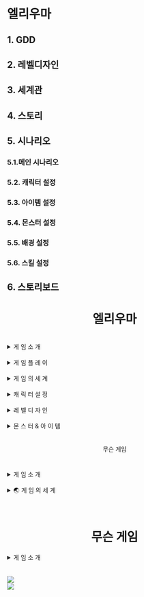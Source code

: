 # 엘리우마
## 1. GDD
## 2. 레벨디자인
## 3. 세계관
## 4. 스토리
## 5. 시나리오
### 5.1.메인 시나리오
### 5.2. 캐릭터 설정
### 5.3. 아이템 설정
### 5.4. 몬스터 설정
### 5.5. 배경 설정
### 5.6. 스킬 설정
## 6. 스토리보드
<!-- <div align="center"> -->

<!-- [![Typing SVG](https://readme-typing-svg.demolab.com?font=Song+Myung&pause=1000&color=000000&random=false&width=435&lines=%EC%95%88%EB%85%95%ED%95%98%EC%84%B8%EC%9A%94+%EA%B2%8C%EC%9E%84%EA%B8%B0%ED%9A%8D%EC%9E%90%EB%A5%BC+%EA%BF%88%EA%BE%B8%EB%8A%94+%EA%B3%A0%EC%9D%80%EC%9E%85%EB%8B%88%EB%8B%A4)](https://git.io/typing-svg) -->
</div>
<div align="center"> <h1> 엘리우마</h1></div>

<br>


<details >
<summary >
  게  임  소  개
</summary>
 무슨 게임은 무슨무슨 게임이다.
<br>
  어떠한 내용이다
</details>
<br>
<details >
<summary >
  게 임 플 레 이
</summary>

<!-- <svg xmlns="http://www.w3.org/2000/svg" width="16" height="16" fill="currentColor" class="bi bi-book" viewBox="0 0 16 16"> -->
  <!-- <path d="M1 2.828c.885-.37 2.154-.769 3.388-.893 1.33-.134 2.458.063 3.112.752v9.746c-.935-.53-2.12-.603-3.213-.493-1.18.12-2.37.461-3.287.811zm7.5-.141c.654-.689 1.782-.886 3.112-.752 1.234.124 2.503.523 3.388.893v9.923c-.918-.35-2.107-.692-3.287-.81-1.094-.111-2.278-.039-3.213.492zM8 1.783C7.015.936 5.587.81 4.287.94c-1.514.153-3.042.672-3.994 1.105A.5.5 0 0 0 0 2.5v11a.5.5 0 0 0 .707.455c.882-.4 2.303-.881 3.68-1.02 1.409-.142 2.59.087 3.223.877a.5.5 0 0 0 .78 0c.633-.79 1.814-1.019 3.222-.877 1.378.139 2.8.62 3.681 1.02A.5.5 0 0 0 16 13.5v-11a.5.5 0 0 0-.293-.455c-.952-.433-2.48-.952-3.994-1.105C10.413.809 8.985.936 8 1.783"/> -->
<!-- </svg> -->

<!-- ![js](https://img.shields.io/badge/JavaScript-F7DF1E?style=for-the-badge&logo=JavaScript&logoColor=white) -->

<!-- <a href="/pages/page05-1.html" class="btn btn-dark"> ![js](https://img.shields.io/badge/JavaScript-F7DF1E?style=for-the-badge&logo=JavaScript&logoColor=white) -->


<!--  <img src="https://img.shields.io/badge/TypeScript-3178C6?style=flat&logo=TypeScript&logoColor=white"/> -->

<br>
<a href="https://eunplayer.netlify.app/pages/page01">
 
 <img src="https://xogudsite.netlify.app/pages/sub03">
</a>

</details>

<br>

<details >
<summary >
  게 임 의 세 계
</summary>
<br>
<a href="https://xogudsite.netlify.app/pages/sub03">
 
 <img src="https://xogudsite.netlify.app/pages/sub03">
</a>
<br><br>
<a href="https://xogudsite.netlify.app/pages/sub03">
 
 <img src="https://xogudsite.netlify.app/pages/sub03">
</a>
<br><br>
<a href="https://xogudsite.netlify.app/pages/sub03">
 
 <img src="https://xogudsite.netlify.app/pages/sub03">
</a>
<br><br>
<a href="https://xogudsite.netlify.app/pages/sub03">
 
 <img src="https://xogudsite.netlify.app/pages/sub03">
</a>
<br><br>
<a href="https://xogudsite.netlify.app/pages/sub03">
 
 <img src="https://xogudsite.netlify.app/pages/sub03">
</a>

</details>

<br>

<details >
<summary >
  캐 릭 터 설 정
</summary>
<br>
<a href="https://xogudsite.netlify.app/pages/sub03">
 
 <img src="https://xogudsite.netlify.app/pages/sub03">
</a>
<br><br>
<a href="https://xogudsite.netlify.app/pages/sub03">
 
 <img src="https://xogudsite.netlify.app/pages/sub03">
</a>

</details>

<br>

<details >
<summary >
  레  벨  디 자 인
</summary>
<br>
<a href="https://xogudsite.netlify.app/pages/sub03">
 
 <img src="https://xogudsite.netlify.app/pages/sub03">
</a>

</details>

<br>

<details >
<summary >
  몬 스 터 & 아 이 템
</summary>
<br>
<a href="https://xogudsite.netlify.app/pages/sub03">

<img src="https://xogudsite.netlify.app/pages/sub03">
</a>

</details>



<br>
<br>

<div align="center"> 무슨 게임<h1> </h1></div>

<details >
<summary >
  게  임  소  개
</summary>
 무슨 게임은 무슨무슨 게임이다. 

<!-- <br> -->

  <!-- 설정작성예정 -->
</details>
<br>
<!--
<details >
<summary >
 🎮 게 임 플 레 이
</summary>

<!-- <svg xmlns="http://www.w3.org/2000/svg" width="16" height="16" fill="currentColor" class="bi bi-book" viewBox="0 0 16 16"> -->
  <!-- <path d="M1 2.828c.885-.37 2.154-.769 3.388-.893 1.33-.134 2.458.063 3.112.752v9.746c-.935-.53-2.12-.603-3.213-.493-1.18.12-2.37.461-3.287.811zm7.5-.141c.654-.689 1.782-.886 3.112-.752 1.234.124 2.503.523 3.388.893v9.923c-.918-.35-2.107-.692-3.287-.81-1.094-.111-2.278-.039-3.213.492zM8 1.783C7.015.936 5.587.81 4.287.94c-1.514.153-3.042.672-3.994 1.105A.5.5 0 0 0 0 2.5v11a.5.5 0 0 0 .707.455c.882-.4 2.303-.881 3.68-1.02 1.409-.142 2.59.087 3.223.877a.5.5 0 0 0 .78 0c.633-.79 1.814-1.019 3.222-.877 1.378.139 2.8.62 3.681 1.02A.5.5 0 0 0 16 13.5v-11a.5.5 0 0 0-.293-.455c-.952-.433-2.48-.952-3.994-1.105C10.413.809 8.985.936 8 1.783"/> -->
<!-- </svg> -->

<!-- ![js](https://img.shields.io/badge/JavaScript-F7DF1E?style=for-the-badge&logo=JavaScript&logoColor=white) -->

<!-- <a href="/pages/page05-1.html" class="btn btn-dark"> ![js](https://img.shields.io/badge/JavaScript-F7DF1E?style=for-the-badge&logo=JavaScript&logoColor=white) -->


<!--  <img src="https://img.shields.io/badge/TypeScript-3178C6?style=flat&logo=TypeScript&logoColor=white"/> -->
<!--
<br>

<a href="https://eunplayer.netlify.app/pages/page01">
 
 <img src="https://img.shields.io/badge/TFA:침수지역%20GDD%20바로가기-566270">
</a>

</details>

<br>
-->
<details >



<summary >
 🌏 게 임 의 세 계
</summary>
<br>
<!--
<a href="https://eunplayer.netlify.app/pages/page02">
 <!--
 <img src="https://img.shields.io/badge/TFA:침수지역%20세계관%20바로가기-311e3e">
</a>
<br><br>
<a href="https://eunplayer.netlify.app/pages/page03">
 
 <!-- <img src="https://img.shields.io/badge/TFA:침수지역%20스토리%20바로가기-512645"> -->
<!-- </a> -->

<!-- <br><br> -->
<a href="https://xogudsite.netlify.app/pages/sub03">
 
 <img src="https://xogudsite.netlify.app/pages/sub03">
</a>
<br><br>
<!-- <a href="https://eunplayer.netlify.app/pages/page05-1"> -->
 
 <!-- <img src="https://img.shields.io/badge/TFA:침수지역%20스토리보드%20바로가기-df405a"> -->
<!-- </a> -->
<!-- <br><br> -->
<!-- <a href="https://eunplayer.netlify.app/pages/page05-2"> -->
 
 <!-- <img src="https://img.shields.io/badge/TFA:침수지역%20스토리보드%20컨셉%20바로가기-e97f02"> -->
<!-- </a> -->
<!--  
</details>

<br>

<details >
<summary >
  캐 릭 터 설 정
</summary>
<br>
<a href="https://eunplayer.netlify.app/pages/page06">
 
 <img src="https://img.shields.io/badge/TFA:침수지역%20캐릭터%20컨셉%20바로가기-D499B9">
</a>
<br><br>
<a href="https://eunplayer.netlify.app/pages/page07">
 
 <img src="https://img.shields.io/badge/TFA:침수지역%20플레이어%20캐릭터%20모션%20바로가기-9055A2">
</a>

</details>

<br>

<details >
<summary >
  레  벨  디 자 인
</summary>
<br>
<a href="https://eunplayer.netlify.app/pages/page08">
 
 <img src="https://img.shields.io/badge/TFA:침수지역%20레벨%20컨셉%20및%20패스%20바로가기-2E294E">
</a>

</details>

<br>

<details >
<summary >
  몬 스 터 & 아 이 템
</summary>
<br>
<a href="https://docs.google.com/spreadsheets/d/1S0QaDVYsh37qqWoLFcu0UgxeE7nCXljY/edit#gid=10053658">
 
<img src="https://img.shields.io/badge/TFA:침수지역%20몬스터%20및%20아이템%20워크리스트%20바로가기-011638">
</a>

</details>

-->

</details>

<br>
<br>

<div align="center"> <h1>  무슨 게임</h1></div>

<details >
<summary >
 게  임  소  개
</summary>
 무슨 게임은 무슨무슨 게임이다. 

<!-- <br> -->

  <!-- 설정작성예정 -->
</details>


<br>
<br>


<div>
<a href="https://xogudsite.netlify.app/pages/sub03">

<img src="https://xogudsite.netlify.app/pages/sub03">
</a>

</div> 
<div>
<a href="https://xogudsite.netlify.app/pages/sub03" >

<img src="https://xogudsite.netlify.app/pages/sub03">
</a>
</div>

<br>
<br>

<!-- [TFA:침수지역](https://rounded-cook-d4c.notion.site/TFA-c4e522b68563464183f9efc698ba8260?pvs=4?pvs=4) -->